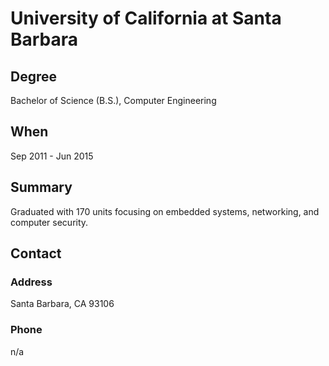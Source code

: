 # University of California at Santa Barbara

## Degree

Bachelor of Science (B.S.), Computer Engineering

## When

Sep 2011 - Jun 2015

## Summary

Graduated with 170 units focusing on embedded systems, networking, and computer security.

## Contact

### Address

Santa Barbara, CA 93106

### Phone

n/a
